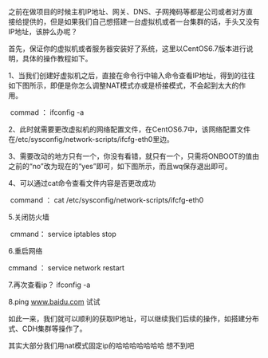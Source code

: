 之前在做项目的时候主机IP地址、网关、DNS、子网掩码等都是公司或者对方直接给提供的，但是如果我们自己想搭建一台虚拟机或者一台集群的话，手头又没有IP地址，该肿么办呢？

首先，保证你的虚拟机或者服务器安装好了系统，这里以CentOS6.7版本进行说明，具体的操作教程如下。

1、当我们创建好虚拟机之后，直接在命令行中输入命令查看IP地址，得到的往往如下图所示，即便是你怎么调整NAT模式亦或是桥接模式，不会起到太大的作用。

​     commad  ：  ifconfig  -a

2、此时就需要更改虚拟机的网络配置文件，在CentOS6.7中，该网络配置文件在/etc/sysconfig/network-scripts/ifcfg-eth0里边。

3、需要改动的地方只有一个，你没有看错，就只有一个，只需将ONBOOT的值由之前的“no”改为现在的“yes”即可，如下图所示，而且wq保存退出即可。

4、可以通过cat命令查看文件内容是否更改成功

​     command ： cat  /etc/sysconfig/network-scripts/ifcfg-eth0

5.关闭防火墙

​    cmmand：  service iptables  stop

6.重启网络

   cmmand ： service  network  restart

7.再次查看ip？  ifconfig -a

8.ping www.baidu.com   试试

如此一来，我们就可以顺利的获取IP地址，可以继续我们后续的操作，如搭建分布式、CDH集群等操作了。

其实大部分我们用nat模式固定ip的哈哈哈哈哈哈哈 想不到吧